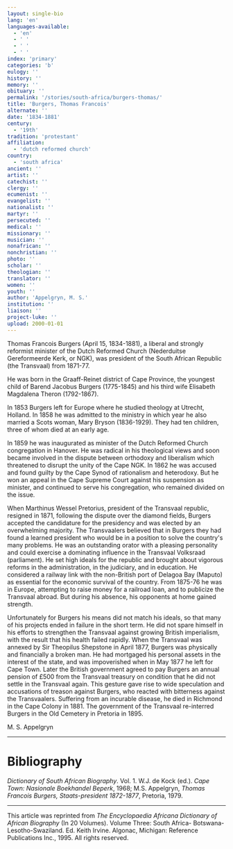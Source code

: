 ```yaml
---
layout: single-bio
lang: 'en'
languages-available:
  - 'en'
  - ' '
  - ' '
  - ' '
index: 'primary'
categories: 'b'
eulogy: ''
history: ''
memory: ''
obituary: ''
permalink: '/stories/south-africa/burgers-thomas/'
title: 'Burgers, Thomas Francois'
alternate: ''
date: '1834-1881'
century:
  - '19th'
tradition: 'protestant'
affiliation:
  - 'dutch reformed church'
country:
  - 'south africa'
ancient: ''
artist: ''
catechist: ''
clergy: ''
ecumenist: ''
evangelist: ''
nationalist: ''
martyr: ''
persecuted: ''
medical: ''
missionary: ''
musician: ''
nonafrican: ''
nonchristian: ''
photo: ''
scholar: ''
theologian: ''
translator: ''
women: ''
youth: ''
author: 'Appelgryn, M. S.'
institution: ''
liaison: ''
project-luke: ''
upload: 2000-01-01
---
```



Thomas Francois Burgers (April 15, 1834-1881), a liberal and
strongly reformist minister of the Dutch Reformed Church (Nederduitse
Gereformeerde Kerk, or NGK), was president of the South African
Republic (the Transvaal) from 1871-77.

He was born in the Graaff-Reinet district of Cape Province, the youngest child of Barend Jacobus Burgers (1775-1845) and his third wife Elisabeth Magdalena Theron (1792-1867).

In 1853 Burgers left for Europe where he studied theology at Utrecht, Holland. In 1858 he was admitted to the ministry in which year he also married a Scots woman, Mary Bryson (1836-1929). They had ten children, three of whom died at an early age.

In 1859 he was inaugurated as minister of the Dutch Reformed Church congregation in Hanover. He was radical in his theological views and soon became involved in the dispute between orthodoxy and liberalism which threatened to disrupt the unity of the Cape NGK. In 1862 he was accused and found guilty by the Cape Synod of rationalism and heterodoxy. But he won an appeal in the Cape Supreme Court against his suspension as minister, and continued to serve his congregation, who remained divided on the issue.

When Marthinus Wessel Pretorius, president of the Transvaal republic, resigned in 1871, following the dispute over the diamond fields, Burgers accepted the candidature for the presidency and was elected by an overwhelming majority. The Transvaalers believed that in Burgers they had found a learned president who would be in a position to solve the country's many problems. He was an outstanding orator with a pleasing personality and could exercise a dominating influence in the Transvaal Volksraad (parliament). He set high ideals for the republic and brought about vigorous reforms in the administration, in the judiciary, and in education. He considered a railway link with the non-British port of Delagoa Bay (Maputo) as essential for the economic survival of the country. From 1875-76 he was in Europe, attempting to raise money for a railroad loan, and to publicize the Transvaal abroad. But during his absence, his opponents at home gained strength.

Unfortunately for Burgers his means did not match his ideals, so that many of his projects ended in failure in the short term. He did not spare himself in his efforts to strengthen the Transvaal against growing British imperialism, with the result that his health failed rapidly. When the Transvaal was annexed by Sir Theopilus Shepstone in April 1877, Burgers was physically and financially a broken man. He had mortgaged his personal assets in the interest of the state, and was impoverished when in May 1877 he left for Cape Town. Later the British government agreed to pay Burgers an annual pension of £500 from the Transvaal treasury on condition that he did not settle in the Transvaal again. This gesture gave rise to wide speculation and accusations of treason against Burgers, who reacted with bitterness against the Transvaalers. Suffering from an incurable disease, he died in Richmond in the Cape Colony in 1881. The government of the Transvaal re-interred Burgers in the Old Cemetery in Pretoria in 1895.

M. S. Appelgryn

---

# Bibliography

*Dictionary of South African Biography*. Vol. 1. W.J. de Kock (ed.). *Cape Town: Nasionale Boekhandel Beperk*, 1968; M.S. Appelgryn, *Thomas Francois Burgers, Staats-president 1872-1877*, Pretoria, 1979.

---

This article was reprinted from *The Encyclopaedia Africana Dictionary of African Biography* (In 20 Volumes). Volume Three: South Africa- Botswana-Lesotho-Swaziland. Ed. Keith Irvine. Algonac, Michigan: Reference Publications Inc., 1995.  All rights reserved.